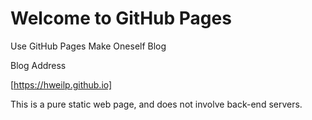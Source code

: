 # Welcome to GitHub Pages

 Use GitHub Pages Make Oneself Blog

 Blog Address

[https://hweilp.github.io]

This is a pure static web page, and does not involve back-end servers.

